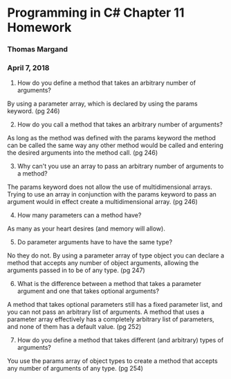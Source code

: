 # Programming in C# Chapter 11 Homework
### Thomas Margand
### April 7, 2018

1. How do you define a method that takes an arbitrary number of arguments?

By using a parameter array, which is declared by using the params keyword. (pg 246)

2. How do you call a method that takes an arbitrary number of arguments?

As long as the method was defined with the params keyword the method can be called the same way any other method would be called and entering the desired arguments into the method call. (pg 246)

3. Why can't you use an array to pass an arbitrary number of arguments to a method?

The params keyword does not allow the use of multidimensional arrays.  Trying to use an array in conjunction with the params keyword to pass an argument would in effect create a multidimensional array. (pg 246)

4. How many parameters can a method have?

As many as your heart desires (and memory will allow).

5. Do parameter arguments have to have the same type?

No they do not.  By using a parameter array of type object you can declare a method that accepts any number of object arguments, allowing the arguments passed in to be of any type. (pg 247)

6. What is the difference between a method that takes a parameter argument and one that takes optional arguments?

A method that takes optional parameters still has a fixed parameter list, and you can not pass an arbitrary list of arguments. A method that uses a parameter array effectively has a completely arbitrary list of parameters, and none of them has a default value. (pg 252)

7. How do you define a method that takes different (and arbitrary) types of arguments?

You use the params array of object types to create a method that accepts any number of arguments of any type. (pg 254)
